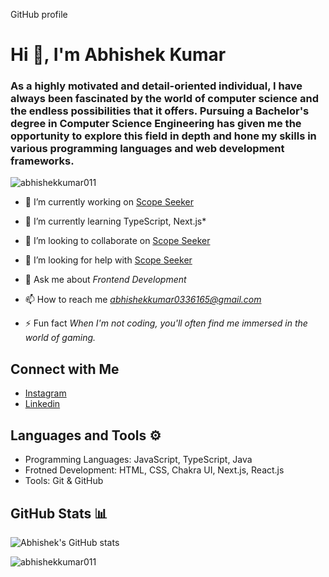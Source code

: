 GitHub profile <h1 align="flex-start">Hi 👋, I'm Abhishek Kumar</h1>
<h3 align="flex-start">As a highly motivated and detail-oriented individual, I have always been fascinated by the world of computer science and the endless possibilities that it offers. Pursuing a Bachelor's degree in Computer Science Engineering has given me the opportunity to explore this field in depth and hone my skills in various programming languages and web development frameworks.</h3>

<p align="left"> <img src="https://komarev.com/ghpvc/?username=abhishekkumar011&label=Profile%20views&color=0e75b6&style=flat" alt="abhishekkumar011" /> </p>

- 🔭 I’m currently working on [Scope Seeker](https://github.com/scopeseeker/scopeseeker-frontend)

- 🌱 I’m currently learning TypeScript, Next.js*

- 👯 I’m looking to collaborate on [Scope Seeker](https://github.com/scopeseeker/scopeseeker-frontend)

- 🤝 I’m looking for help with [Scope Seeker](https://github.com/scopeseeker/scopeseeker-frontend)

- 💬 Ask me about *Frontend Development*

- 📫 How to reach me *abhishekkumar0336165@gmail.com*

- ⚡ Fun fact *When I'm not coding, you'll often find me immersed in the world of gaming.*


## Connect with Me
- [Instagram](https://www.instagram.com/its_abhishek0124/) <br/>
- [Linkedin](https://www.linkedin.com/in/abhishek-kumar-1644b824b/) <br/>

## Languages and Tools ⚙
* Programming Languages: JavaScript, TypeScript, Java
* Frotned Development: HTML, CSS, Chakra UI, Next.js, React.js
* Tools: Git & GitHub

## GitHub Stats 📊
![Abhishek's GitHub stats](https://github-profile-summary-cards.vercel.app/api/cards/profile-details?username=abhishekkumar011&theme=dark&hide_border=true)<br>

<p><img align="center" src="https://github-readme-streak-stats.herokuapp.com/?user=abhishekkumar011&theme=dark&hide_border=true" alt="abhishekkumar011" /></p>
